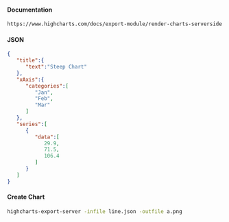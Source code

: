 #### Documentation
```html
https://www.highcharts.com/docs/export-module/render-charts-serverside
```
#### JSON
```json
{
   "title":{
      "text":"Steep Chart"
   },
   "xAxis":{
      "categories":[
         "Jan",
         "Feb",
         "Mar"
      ]
   },
   "series":[
      {
         "data":[
            29.9,
            71.5,
            106.4
         ]
      }
   ]
}
```
#### Create Chart
```bash
highcharts-export-server -infile line.json -outfile a.png
```

